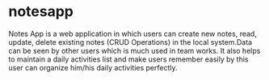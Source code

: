 # notesapp
Notes App is a web application in which users can create new notes, read, update, delete existing notes (CRUD Operations) in the local system.Data can be seen by other users which is much used in team works. It also helps to maintain a daily activities list and make users remember easily by this user can organize him/his daily activities perfectly.

